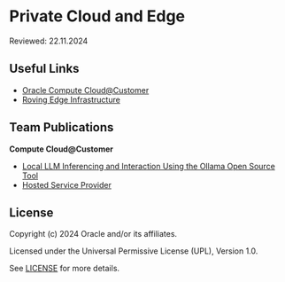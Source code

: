# Private Cloud and Edge

Reviewed: 22.11.2024

## Useful Links

- [Oracle Compute Cloud@Customer](https://www.oracle.com/uk/cloud/compute/cloud-at-customer/)
- [Roving Edge Infrastructure](https://www.oracle.com/uk/cloud/roving-edge-infrastructure/)

## Team Publications

**Compute Cloud@Customer**

- [Local LLM Inferencing and Interaction Using the Ollama Open Source Tool](https://github.com/oracle-devrel/technology-engineering/tree/main/cloud-infrastructure/private-cloud-and-edge/compute-cloud-at-customer/llm-local)
- [Hosted Service Provider](https://github.com/oracle-devrel/technology-engineering/tree/main/cloud-infrastructure/private-cloud-and-edge/compute-cloud-at-customer/hsp)

<!-- Add Roving Edge Device detail here --> 

## License

Copyright (c) 2024 Oracle and/or its affiliates.

Licensed under the Universal Permissive License (UPL), Version 1.0.

See [LICENSE](https://github.com/oracle-devrel/technology-engineering/blob/main/LICENSE) for more details.
